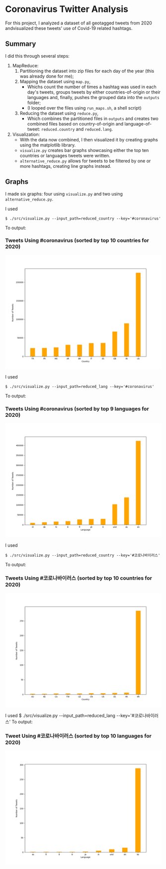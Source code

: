 # Coronavirus Twitter Analysis

For this project, I analyzed a dataset of all geotagged tweets from 2020 andvisualized these tweets' use of Covid-19 related hashtags.

## Summary

I did this through several steps:
1. MapReduce:
    1. Partitioning the dataset into zip files for each day of the year (this was already done for me);
    1. Mapping the dataset using `map.py`,
        * Whichs count the number of times a hashtag was used in each day's tweets, groups tweets by either countries-of-origin or their languages and, finally, pushes the grouped data into the `outputs` folder;
        * (I looped over the files using `run_maps.sh`, a shell script)
    1. Reducing the dataset using `reduce.py`,
        * Which combines the partitioned files in `outputs` and creates two combined files based on country-of-origin and language-of-tweet: `reduced.country` and `reduced.lang`.
1. Visualization: 
    * With the data now combined, I then visualized it by creating graphs using the matplotlib library.
    * `visualize.py` creates bar graphs showcasing either the top ten countries or languages tweets were written.
    * `alternative_reduce.py` allows for tweets to be filtered by one or more hashtags, creating line graphs instead.

## Graphs

I made six graphs: four using `visualize.py` and two using `alternative_reduce.py`.

I used
```
$ ./src/visualize.py --input_path=reduced_country --key='#coronavirus'
```
To output:
### Tweets Using #coronavirus (sorted by top 10 countries for 2020)
<img src=https://github.com/adamzterenyi/twitter_coronavirus/blob/master/%23coronavirus_country.png />

I used
```
$ ./src/visualize.py --input_path=reduced_lang --key='#coronavirus'
```
To output:
### Tweets Using #coronavirus (sorted by top 9 languages for 2020)
<img src=https://github.com/adamzterenyi/twitter_coronavirus/blob/master/%23coronavirus_language.png />

I used
```
$ ./src/visualize.py --input_path=reduced_country --key='#코로나바이러스'
```
To output: 
### Tweets Using #코로나바이러스 (sorted by top 10 countries for 2020)
<img src=https://github.com/adamzterenyi/twitter_coronavirus/blob/master/%23%EC%BD%94%EB%A1%9C%EB%82%98%EB%B0%94%EC%9D%B4%EB%9F%AC%EC%8A%A4_country.png />

I used
$ ./src/visualize.py --input_path=reduced_lang --key='#코로나바이러스'
To output:
### Tweet Using #코로나바이러스 (sorted by top 10 languages for 2020)
<img src=https://github.com/adamzterenyi/twitter_coronavirus/blob/master/%23%EC%BD%94%EB%A1%9C%EB%82%98%EB%B0%94%EC%9D%B4%EB%9F%AC%EC%8A%A4_language.png />

